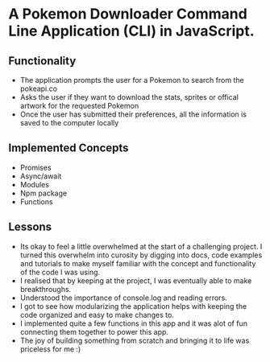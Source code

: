 

# A Pokemon Downloader Command Line Application (CLI) in JavaScript.


## Functionality

- The application prompts the user for a Pokemon to search from the pokeapi.co
- Asks the user if they want to download the stats, sprites or offical artwork for the requested Pokemon
- Once the user has submitted their preferences, all the information is saved to the computer locally

## Implemented Concepts

- Promises
- Async/await
- Modules
- Npm package
- Functions

## Lessons

- Its okay to feel a little overwhelmed at the start of a challenging project. I turned this overwhelm into curosity by digging into docs, code examples and tutorials to make myself familiar with the concept and functionality of the code I was using.
- I realised that by keeping at the project, I was eventually able to make breakthroughs. 
- Understood the importance of console.log and reading errors.
- I got to see how modularizing the application helps with keeping the code organized and easy to make changes to. 
- I implemented quite a few functions in this app and it was alot of fun connecting them together to power this app.
- The joy of building something from scratch and bringing it to life was priceless for me :)

